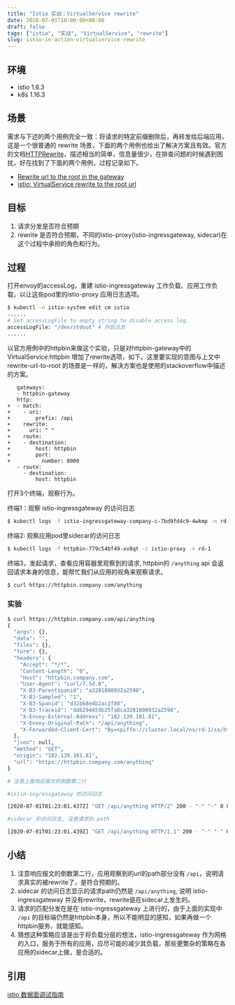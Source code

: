```yaml
---
title: "Istio 实战：VirtualService rewrite"
date: 2020-07-01T10:00:00+08:00
draft: false
tags: ["istio", "实战", "VirtualService", "rewrite"]
slug: istio-in-action-virtualservice-rewrite
---
```


## 环境

- istio 1.6.3
- k8s 1.16.3

## 场景

需求与下述的两个用例完全一致：将请求的特定前缀删除后，再转发给后端应用，这是一个很普通的 rewrite 场景，下面的两个用例也给出了解决方案且有效。官方的文档[HTTPRewrite](https://istio.io/latest/docs/reference/config/networking/virtual-service/#HTTPRewrite)，描述相当的简单，信息量很少，在排查问题的时候遇到困扰，好在找到了下面的两个用例，过程记录如下。

- [Rewrite url to the root in the gateway](https://discuss.istio.io/t/rewrite-url-to-the-root-in-the-gateway/2860)
- [istio: VirtualService rewrite to the root url](https://stackoverflow.com/questions/60658439/istio-virtualservice-rewrite-to-the-root-url)

## 目标

1. 请求分发是否符合预期
1. rewrite 是否符合预期，不同的istio-proxy(istio-ingressgateway, sidecar)在这个过程中承担的角色和行为。

## 过程

打开envoy的accessLog，重建 istio-ingressgateway 工作负载、应用工作负载，以让这些pod里的istio-proxy 应用日志选项。

```sh
$ kubectl -n istio-system edit cm istio
......
# Set accessLogFile to empty string to disable access log.
accessLogFile: "/dev/stdout" # 开启日志
......
```

以官方用例中的httpbin来做这个实验，只是对httpbin-gateway中的 VirtualService:httpbin 增加了rewrite选项，如下。这里要实现的意图与上文中 rewrite-url-to-root 的场景是一样的，解决方案也是使用的stackoverflow中描述的方案。

```
   gateways:
   - httpbin-gateway
   http:
+  - match:
+    - uri:
+        prefix: /api
+    rewrite:
+      uri: " "
+    route:
+    - destination:
+        host: httpbin
+        port:
+          number: 8000
   - route:
     - destination:
         host: httpbin
```

打开3个终端，观察行为。

终端1：观察 istio-ingressgateway 的访问日志

```sh
$ kubectl logs -f istio-ingressgateway-company-c-7bd9fd4c9-4wkmp -n rd-1
```

终端2: 观察应用pod里sidecar的访问日志

```sh
$ kubectl logs -f httpbin-779c54bf49-xv8qt -c istio-proxy -n rd-1
```

终端3，发起请求，查看应用容器里观察到的请求, httpbin的 `/anything` api 会返回请求本身的信息，能帮忙我们从应用的视角来观察请求。

```sh
$ curl https://httpbin.company.com/anything
```

### 实验

```sh
$ curl https://httpbin.company.com/api/anything
{
  "args": {},
  "data": "",
  "files": {},
  "form": {},
  "headers": {
    "Accept": "*/*",
    "Content-Length": "0",
    "Host": "httpbin.company.com",
    "User-Agent": "curl/7.54.0",
    "X-B3-Parentspanid": "a3281800932a2598",
    "X-B3-Sampled": "1",
    "X-B3-Spanid": "d32b68e4b2ac2f88",
    "X-B3-Traceid": "dd6294459b25fa8ca3281800932a2598",
    "X-Envoy-External-Address": "182.139.101.81",
    "X-Envoy-Original-Path": "/api/anything",
    "X-Forwarded-Client-Cert": "By=spiffe://cluster.local/ns/rd-1/sa/httpbin;Hash=8f43054a3c39af4acdd173e64062b8cbca3535cd84da93d4b780933d4ec61760;Subject=\"\";URI=spiffe://cluster.local/ns/rd-1/sa/istio-ingressgateway-company-c-service-account"
  },
  "json": null,
  "method": "GET",
  "origin": "182.139.101.81",
  "url": "https://httpbin.company.com/anything"
}

# 注意上面响应报文的倒数第二行

#istio-ingressgateway 的访问日志

[2020-07-01T01:23:01.437Z] "GET /api/anything HTTP/2" 200 - "-" "-" 0 847 1 1 "182.139.101.81" "curl/7.54.0" "107f4bb2-d5ee-93da-9025-d530eb3c8cde" "httpbin.company.com" "192.168.224.9:80" outbound|8000||httpbin.rd-1.svc.cluster.local 192.168.224.179:53558 192.168.224.179:8443 182.139.101.81:21585 httpbin.company.com -

#sidecar 的访问日志, 注意请求的 path

[2020-07-01T01:23:01.439Z] "GET /api/anything HTTP/1.1" 200 - "-" "-" 0 847 1 1 "182.139.101.81" "curl/7.54.0" "107f4bb2-d5ee-93da-9025-d530eb3c8cde" "httpbin.company.com" "127.0.0.1:80" inbound|8000|http|httpbin.rd-1.svc.cluster.local 127.0.0.1:49940 192.168.224.9:80 182.139.101.81:0 outbound_.8000_._.httpbin.rd-1.svc.cluster.local default
```

## 小结

1. 注意响应报文的倒数第二行，应用观察到的url的path部分没有 `/api`，说明请求真实的被rewrite了，是符合预期的。
1. sidecar 的访问日志显示的请求path仍然是 `/api/anything`, 说明 istio-ingressgateway 并没有rewrite，rewrite是在sidecar上发生的。
1. 请求的匹配分发在是在 istio-ingressgateway 上进行的，由于上面的实现中 `/api` 的目标端仍然是httpbin本身，所以不能明显的感知，如果再做一个httpbin服务，就能感知。
1. 猜想这种策略应该是出于将负载分层的想法，istio-ingressgateway 作为网格的入口，服务于所有的应用，应尽可能的减少其负载，那些更繁杂的策略在各应用的sidecar上做，是合适的。

## 引用

[istio 数据面调试指南](https://zhonghua.io/2020/02/12/istio-debug-with-envoy-log/)
